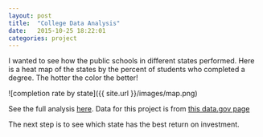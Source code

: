 ```yaml
---
layout: post
title:  "College Data Analysis"
date:   2015-10-25 18:22:01
categories: project
---
```

I wanted to see how the public schools in different states performed. Here is a heat map of the states by the percent of 
students who completed a degree. The hotter the color the better!

![completion rate by state]({{ site.url }}/images/map.png)

See the full analysis [here](https://github.com/sajafleming/CollegeScorecardAnalysis/blob/master/CollegeScorecardAnalysis.ipynb). Data for this project is from [this data.gov page](https://catalog.data.gov/dataset/college-scorecard)

The next step is to see which state has the best return on investment.